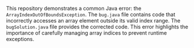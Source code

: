 This repository demonstrates a common Java error: the `ArrayIndexOutOfBoundsException`.  The `bug.java` file contains code that incorrectly accesses an array element outside its valid index range. The `bugSolution.java` file provides the corrected code.  This error highlights the importance of carefully managing array indices to prevent runtime exceptions.